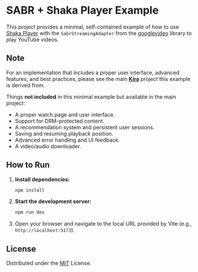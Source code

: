 # SABR + Shaka Player Example

This project provides a minimal, self-contained example of how to use [Shaka Player](https://shaka-player-demo.appspot.com/) with the `SabrStreamingAdapter` from the [googlevideo](https://github.com/LuanRT/googlevideo) library to play YouTube videos.

## Note

For an implementation that includes a proper user interface, advanced features, and best practices, please see the main **[Kira](https://github.com/LuanRT/kira)** project this example is derived from.

Things **not included** in this minimal example but available in the main project:
*   A proper watch page and user interface.
*   Support for DRM-protected content.
*   A recommendation system and persistent user sessions.
*   Saving and resuming playback position.
*   Advanced error handling and UI feedback.
*   A video/audio downloader.

## How to Run

1.  **Install dependencies:**
    ```bash
    npm install
    ```

2.  **Start the development server:**
    ```bash
    npm run dev
    ```

3.  Open your browser and navigate to the local URL provided by Vite (e.g., `http://localhost:5173`).

## License
Distributed under the [MIT](../../LICENSE) License.